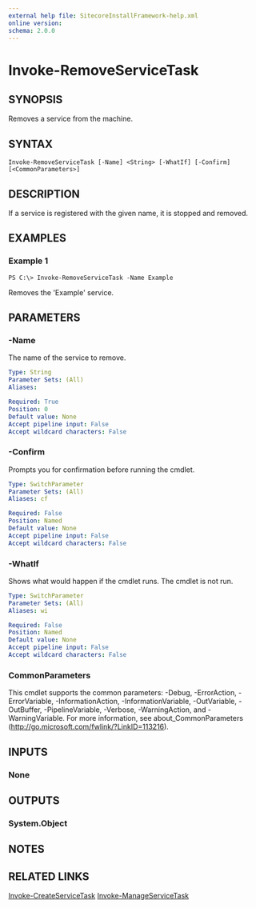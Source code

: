 ```yaml
---
external help file: SitecoreInstallFramework-help.xml
online version: 
schema: 2.0.0
---
```


# Invoke-RemoveServiceTask

## SYNOPSIS
Removes a service from the machine.

## SYNTAX

```
Invoke-RemoveServiceTask [-Name] <String> [-WhatIf] [-Confirm] [<CommonParameters>]
```

## DESCRIPTION
If a service is registered with the given name, it is stopped and removed.

## EXAMPLES

### Example 1
```
PS C:\> Invoke-RemoveServiceTask -Name Example
```

Removes the 'Example' service.

## PARAMETERS

### -Name
The name of the service to remove.

```yaml
Type: String
Parameter Sets: (All)
Aliases: 

Required: True
Position: 0
Default value: None
Accept pipeline input: False
Accept wildcard characters: False
```

### -Confirm
Prompts you for confirmation before running the cmdlet.

```yaml
Type: SwitchParameter
Parameter Sets: (All)
Aliases: cf

Required: False
Position: Named
Default value: None
Accept pipeline input: False
Accept wildcard characters: False
```

### -WhatIf
Shows what would happen if the cmdlet runs.
The cmdlet is not run.

```yaml
Type: SwitchParameter
Parameter Sets: (All)
Aliases: wi

Required: False
Position: Named
Default value: None
Accept pipeline input: False
Accept wildcard characters: False
```

### CommonParameters
This cmdlet supports the common parameters: -Debug, -ErrorAction, -ErrorVariable, -InformationAction, -InformationVariable, -OutVariable, -OutBuffer, -PipelineVariable, -Verbose, -WarningAction, and -WarningVariable. For more information, see about_CommonParameters (http://go.microsoft.com/fwlink/?LinkID=113216).

## INPUTS

### None

## OUTPUTS

### System.Object

## NOTES

## RELATED LINKS

[Invoke-CreateServiceTask](Invoke-CreateServiceTask.md)
[Invoke-ManageServiceTask](Invoke-ManageServiceTask.md)